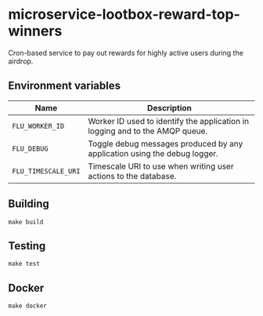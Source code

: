 
# microservice-lootbox-reward-top-winners

Cron-based service to pay out rewards for highly active users during the airdrop.

## Environment variables

|             Name             |                                  Description
|------------------------------|------------------------------------------------------------------------------|
| `FLU_WORKER_ID`              | Worker ID used to identify the application in logging and to the AMQP queue. |
| `FLU_DEBUG`                  | Toggle debug messages produced by any application using the debug logger.    |
| `FLU_TIMESCALE_URI`          | Timescale URI to use when writing user actions to the database.              |

## Building

    make build

## Testing

    make test

## Docker

    make docker
